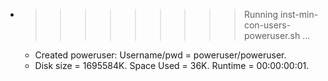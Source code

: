 * >>>>>>>>> Running inst-min-con-users-poweruser.sh ...
  * Created poweruser: Username/pwd = poweruser/poweruser.
  * Disk size = 1695584K. Space Used = 36K. Runtime = 00:00:00:01.
